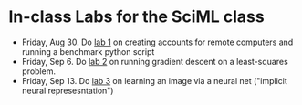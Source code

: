 # In-class Labs for the SciML class

- Friday, Aug 30. Do [lab 1](lab01.md) on creating accounts for remote computers and running a benchmark python script
- Friday, Sep 6. Do [lab 2](lab02.md) on running gradient descent on a least-squares problem.
- Friday, Sep 13. Do [lab 3](lab03.md) on learning an image via a neural net ("implicit neural represesntation")
